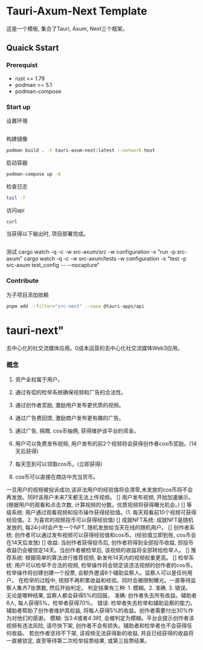 # Tauri-Axum-Next Template

这是一个模板, 集合了Tauri, Axum, Next三个框架。

## Quaick Sstart

### Prerequist
- rust <= 1.79
- podman >= 5.1
- podman-compose

### Start up

设置环境
```bash

```

构建镜像
```bash
podman build . -t tauri-axum-next:latest --network host
```

启动容器
```bash
podman-compose up -d
```

检查日志
```bash
tail -f 
```

访问api
```bash
curl 
```
当获得以下输出时, 项目部署完成。
```json

```

测试
cargo watch -q -c -w src-axum/src -w configuration -x "run -p src-axum"
cargo watch -q -c -w src-axum/tests -w configuration -x "test -p src-axum test_config -- --nocapture"

### Contribute



为子项目添加依赖
```bash
pnpm add --filter="src-next" --save @tauri-apps/api 
```

# tauri-next" 

去中心化的社交流媒体应用。0成本运营的去中心化社交流媒体Web3应用。

### 概念

1. 资产全权属于用户。
2. 通过有偿的检举系统确保视频和广告的合法性。
3. 通过创作者奖励, 激励用户发布更优质的视频。
4. 通过广告费回馈, 激励商户发布更有趣的广告。
5. 通过广告, 捐赠, cos币抽佣, 获得维护该平台的资金。


1. 用户可以免费发布视频, 用户发布的前2个视频将会获得创作者cos币奖励。(14天后获得)
2. 每天签到可以领取cos币。(立即获得)
3. cos币可以直接在商店中充当货币。




一旦用户的视频被投诉成功,该非法用户的经验值将会清零,未发放的cos币将不会再发放。同时该用户未来7天都无法上传视频。
[] 用户发布视频, 开始加速展示。(根据用户的观看和点击次数, 计算视频的分数。优质视频将获得曝光机会。)
[] 等级系统: 用户通过观看视频和投币操作获得经验值。(1. 每天观看前10个视频可获得经验值。2. 为喜欢的视频投币可以获得经验值)
[] 成就NFT系统: 成就NFT是随机发放的, 每24小时会产生一个NFT, 随机发放给当天在线的随机用户。
[] 创作者系统: 创作者可以通过发布视频可以获得经验值和cos币。(经验值立即到账, cos币会在14天后发放)
[] 收益: 当创作者获得投币后, 创作者将得到全部投币收益, 但投币收益仍会被锁定14天。当创作者被检举后, 该视频的收益将全部转给检举人。
[] 推荐系统: 根据简单的算法进行推荐视频, 新发布14天内的视频权重更高。
[] 检举系统: 用户可以检举不合法的视频, 检举操作将会锁定该违法视频的创作者的cos币。检举操作将创建创建一个投票, 会额外邀请6个辅助监察人。监察人可以是任何用户。
在检举的过程中, 视频不再积累收益和经验。同时会被限制曝光。一直等待监察人集齐7张票数, 然后开始判定。
判定结果有三种: 1. 模糊。2. 准确. 3. 错误。
无论是哪种结果, 监察人都会获得5%的回报。
准确: 创作者失去所有收益。辅助者6人, 每人获得5%。检举者获得70%。
错误: 检举者失去检举和辅助监察的能力。辅助者帮助了创作者维护其权益, 将每人获得5%的收益。创作者需要付出30%作为对他们的感谢。
模糊: 当3:4或者4:3时, 会被判定为模糊。平台会提示创作者该视频有违法风险, 请尽快下架, 创作者不会有损失。辅助者和检举者也不会获得任何收益。
若创作者坚持不下架, 该视频无法获得新的收益, 并且已经获得的收益将一直被锁定, 直至等待第二次检举投票结果, 或第三投票结果。




